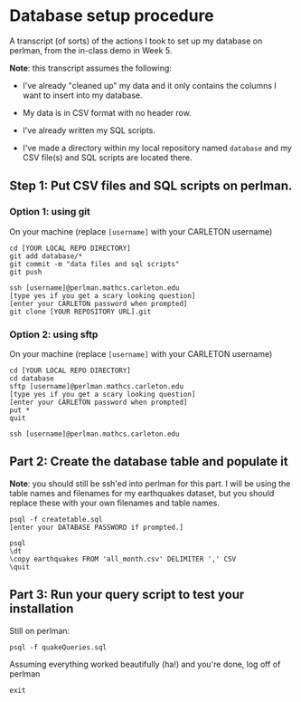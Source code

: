 # Database setup procedure

A transcript (of sorts) of the actions I took to set up my database on perlman, from the in-class demo in Week 5.

**Note**: this transcript assumes the following:

- I've already "cleaned up" my data and it only contains the columns I want to insert into my database.

- My data is in CSV format with no header row.

- I've already written my SQL scripts.

- I've made a directory within my local repository named `database` and my CSV file(s) and SQL scripts are located there.

## Step 1: Put CSV files and SQL scripts on perlman.

### Option 1: using git

On your machine (replace `[username]` with your CARLETON username)

    cd [YOUR LOCAL REPO DIRECTORY]
    git add database/*
    git commit -m "data files and sql scripts"
    git push

    ssh [username]@perlman.mathcs.carleton.edu
    [type yes if you get a scary looking question]
    [enter your CARLETON password when prompted]
    git clone [YOUR REPOSITORY URL].git
    
### Option 2: using sftp

On your machine (replace `[username]` with your CARLETON username)

    cd [YOUR LOCAL REPO DIRECTORY]
    cd database
    sftp [username]@perlman.mathcs.carleton.edu
    [type yes if you get a scary looking question]
    [enter your CARLETON password when prompted]
    put *
    quit

    ssh [username]@perlman.mathcs.carleton.edu
    
## Part 2: Create the database table and populate it

**Note**: you should still be ssh'ed into perlman for this part. I will be using the table names and filenames for my earthquakes dataset, but you should replace these with your own filenames and table names.

    psql -f createtable.sql  
    [enter your DATABASE PASSWORD if prompted.]

    psql
    \dt
    \copy earthquakes FROM 'all_month.csv' DELIMITER ',' CSV
    \quit

## Part 3: Run your query script to test your installation

Still on perlman:

    psql -f quakeQueries.sql

Assuming everything worked beautifully (ha!) and you're done, log off of perlman

    exit